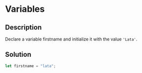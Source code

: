 # Variables

## Description

Declare a variable firstname and initialize it with the value `'Lata'`.

## Solution

```javascript
let firstname = "lata";
```
